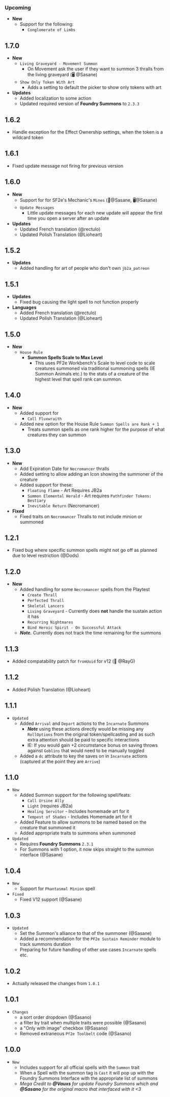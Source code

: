 ### Upcoming
- **New**
  - Support for the following:
    - `Conglomerate of Limbs`

## 1.7.0

- **New**
  - `Living Graveyard - Movement Summon`
    - On Movement ask the user if they want to summon 3 thralls from the living graveyard (🖥️ @Sasane)
  - `Show Only Token With Art`
    - Adds a setting to default the picker to show only tokens with art
- **Updates**
  - Added localization to some action
  - Updated required version of **Foundry Summons** to `2.3.3`
 
## 1.6.2

- Handle exception for the Effect Ownership settings, when the token is a wildcard token

## 1.6.1

- Fixed update message not firing for previous version

## 1.6.0

- **New**
  - Support for for SF2e's Mechanic's `Mines` (🎨@Sasane, 🖥️@Sasane)
  - `Update Messages`
    - Little update messages for each new update will appear the first time you open a server after an update
- **Updates**
  - Updated French translation (@rectulo)
  - Updated Polish Translation (@Lioheart)

## 1.5.2

- **Updates**
  - Added handling for art of people who don't own `jb2a_patreon`

## 1.5.1

- **Updates**
  - Fixed bug causing the light spell to not function properly
- **Languages**
  - Added French translation (@rectulo)
  - Updated Polish Translation (@Lioheart)

## 1.5.0

- **New**
  - `House Rule`
    - **Summon Spells Scale to Max Level**
      - This uses PF2e Workbench's Scale to level code to scale creatures summoned via traditional summoning spells (IE Summon Animals etc.) to the stats of a creature of the highest level that spell rank can summon.

## 1.4.0

- **New**
  - Added support for
    - `Call Fluxwraith`
  - Added new option for the House Rule `Summon Spells are Rank + 1`
    - Treats summon spells as one rank higher for the purpose of what creatures they can summon

## 1.3.0

- **New**
  - Add Expiration Date for `Necromancer` thralls
  - Added setting to allow adding an Icon showing the summoner of the creature
  - Added support for these:
    - `Floating Flame` - Art Requires JB2a
    - `Summon Elemental Herald` - Art requires `Pathfinder Tokens: Bestiary`
    - `Inevitable Return` (Necromancer)
- **Fixed**
  - Fixed traits on `Necromancer` Thralls to not include minion or summoned

## 1.2.1

- Fixed bug where specific summon spells might not go off as planned due to level restriction (@Dods)

## 1.2.0

- **New**
  - Added handling for some `Necromancer` spells from the Playtest
    - `Create Thrall`
    - `Perfected Thrall`
    - `Skeletal Lancers`
    - `Living Graveyard` - Currently does **not** handle the sustain action it has
    - `Recurring Nightmares`
    - `Bind Heroic Spirit - On Successful Attack`
  - **_Note._** Currently does not track the time remaining for the summons

## 1.1.3

- Added compatability patch for `fromUuid` for v12 (🐛 @RayG)

## 1.1.2

- Added Polish Translation (@Lioheart)

## 1.1.1

- `Updated`
  - Added `Arrival` and `Depart` actions to the `Incarnate` Summons
    - **_Note_** using these actions directly would be missing any `RollOptions` from the original token/spellcasting and as such extra attention should be paid to specific interactions
    - IE: If you would gain +2 circumstance bonus on saving throws against `Goblins` that would need to be manually toggled
  - Added a `dc` attribute to key the saves on in `Incarnate` actions (captured at the point they are `Arrive`)

## 1.1.0

- `New`
  - Added Summon support for the following spell/feats:
    - `Call Ursine Ally`
    - `Light` (requires JB2a)
    - `Healing Servitor` - Includes homemade art for it
    - `Tempest of Shades` - Includes Homemade art for it
  - Added Feature to allow summons to be named based on the creature that summoned it
  - Added appropriate traits to summons when summoned
- `Updated`
  - Requires **Foundry Summons** `2.3.1`
  - For Summons with 1 option, it now skips straight to the summon interface (@Sasane)

## 1.0.4

- `New`
  - Support for `Phantasmal Minion` spell
- `Fixed`
  - Fixed V12 support (@Sasane)

## 1.0.3

- `Updated`
  - Set the Summon's alliance to that of the summoner (@Sasane)
  - Added a recommendation for the `PF2e Sustain Reminder` module to track summons duration
  - Preparing for future handling of other use cases `Incarnate` spells etc.

## 1.0.2

- Actually released the changes from `1.0.1`

## 1.0.1

- `Changes`
  - a sort order dropdown (@Sasano)
  - a filter by trait when multiple traits were possible (@Sasano)
  - a "Only with image" checkbox (@Sasano)
  - Removed extraneous `Pf2e Toolbelt` code (@Sasano)

## 1.0.0

- `New`
  - Includes support for all official spells with the `Summon` trait
  - When a Spell with the summon tag is `Cast` it will pop up with the Foundry Summons Interface with the appropriate list of summons
  - _Mega Credit to **@Vauxs** for update Foundry Summons which and **@Sasano** for the original macro that interfaced with it <3_
